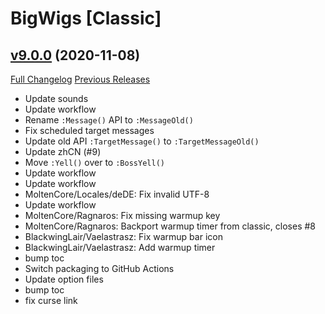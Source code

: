 # BigWigs [Classic]

## [v9.0.0](https://github.com/BigWigsMods/BigWigs_Classic/tree/v9.0.0) (2020-11-08)
[Full Changelog](https://github.com/BigWigsMods/BigWigs_Classic/compare/v8.0.3...v9.0.0) [Previous Releases](https://github.com/BigWigsMods/BigWigs_Classic/releases)

- Update sounds  
- Update workflow  
- Rename `:Message()` API to `:MessageOld()`  
- Fix scheduled target messages  
- Update old API `:TargetMessage()` to `:TargetMessageOld()`  
- Update zhCN (#9)  
- Move `:Yell()` over to `:BossYell()`  
- Update workflow  
- Update workflow  
- MoltenCore/Locales/deDE: Fix invalid UTF-8  
- Update workflow  
- MoltenCore/Ragnaros: Fix missing warmup key  
- MoltenCore/Ragnaros: Backport warmup timer from classic, closes #8  
- BlackwingLair/Vaelastrasz: Fix warmup bar icon  
- BlackwingLair/Vaelastrasz: Add warmup timer  
- bump toc  
- Switch packaging to GitHub Actions  
- Update option files  
- bump toc  
- fix curse link  

